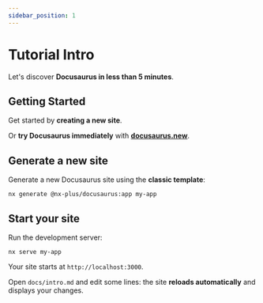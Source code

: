 ```yaml
---
sidebar_position: 1
---
```


# Tutorial Intro

Let's discover **Docusaurus in less than 5 minutes**.

## Getting Started

Get started by **creating a new site**.

Or **try Docusaurus immediately** with **[docusaurus.new](https://docusaurus.new)**.

## Generate a new site

Generate a new Docusaurus site using the **classic template**:

```shell
nx generate @nx-plus/docusaurus:app my-app
```

## Start your site

Run the development server:

```shell
nx serve my-app
```

Your site starts at `http://localhost:3000`.

Open `docs/intro.md` and edit some lines: the site **reloads automatically** and displays your changes.
